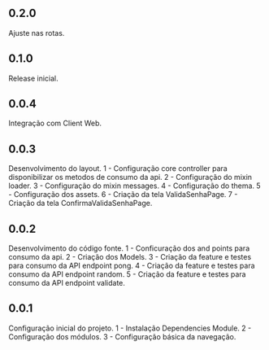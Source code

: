 ## 0.2.0
Ajuste nas rotas.

## 0.1.0
Release inicial.

## 0.0.4
Integração com Client Web.

## 0.0.3
Desenvolvimento do layout.
1 - Configuração core controller para disponibilizar os metodos de consumo da api.
2 - Configuração do mixin loader.
3 - Configuração do mixin messages.
4 - Configuração do thema.
5 - Configuração dos assets.
6 - Criação da tela ValidaSenhaPage.
7 - Criação da tela ConfirmaValidaSenhaPage.

## 0.0.2
Desenvolvimento do código fonte.
1 - Conficuração dos and points para consumo da api.
2 - Criação dos Models.
3 - Criação da feature e testes para consumo da API endpoint pong.
4 - Criação da feature e testes para consumo da API endpoint random.
5 - Criação da feature e testes para consumo da API endpoint validate.

## 0.0.1
Configuração inicial do projeto.
1 - Instalação Dependencies Module.
2 - Configuração dos módulos.
3 - Configuração básica da navegação.
